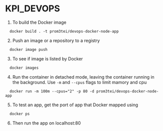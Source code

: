 # KPI_DEVOPS

1. To build the Docker image
```
  docker build . -t prom3tei/devops-docker-node-app
```
2. Push an image or a repository to a registry
```
  docker image push
```
3. To see if image is listed by Docker
```
  docker images
```
4. Run the container in detached mode, leaving the container running in the background. Use ```-m``` and ```--cpus``` flags to limit mamory and cpu
```
  docker run -m 100m --cpus="2" -p 80 -d prom3tei/devops-docker-node-app
```
5. To test an app, get the port of app that Docker mapped using
```
  docker ps
```
6. Then run the app on localhost:80
